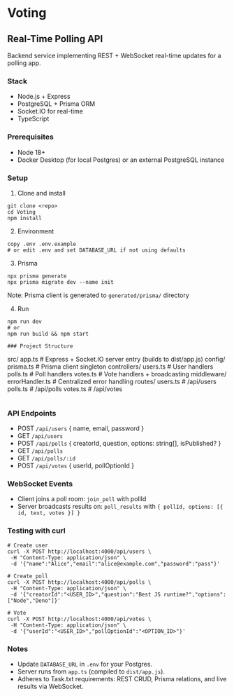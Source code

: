 # Voting

## Real-Time Polling API

Backend service implementing REST + WebSocket real-time updates for a polling app.

### Stack
- Node.js + Express
- PostgreSQL + Prisma ORM
- Socket.IO for real-time
- TypeScript

### Prerequisites
- Node 18+
- Docker Desktop (for local Postgres) or an external PostgreSQL instance

### Setup
1. Clone and install
```
git clone <repo>
cd Voting
npm install
```

2. Environment
```
copy .env .env.example
# or edit .env and set DATABASE_URL if not using defaults
```

3. Prisma
```
npx prisma generate
npx prisma migrate dev --name init
```
Note: Prisma client is generated to `generated/prisma/` directory

4. Run
```
npm run dev
# or
npm run build && npm start

### Project Structure
```
src/
  app.ts                 # Express + Socket.IO server entry (builds to dist/app.js)
  config/
    prisma.ts            # Prisma client singleton
  controllers/
    users.ts             # User handlers
    polls.ts             # Poll handlers
    votes.ts             # Vote handlers + broadcasting
  middleware/
    errorHandler.ts      # Centralized error handling
  routes/
    users.ts             # /api/users
    polls.ts             # /api/polls
    votes.ts             # /api/votes
```
```

### API Endpoints
- POST `/api/users` { name, email, password }
- GET `/api/users`
- POST `/api/polls` { creatorId, question, options: string[], isPublished? }
- GET `/api/polls`
- GET `/api/polls/:id`
- POST `/api/votes` { userId, pollOptionId }

### WebSocket Events
- Client joins a poll room: `join_poll` with pollId
- Server broadcasts results on: `poll_results` with `{ pollId, options: [{ id, text, votes }] }`

### Testing with curl
```
# Create user
curl -X POST http://localhost:4000/api/users \
 -H "Content-Type: application/json" \
 -d '{"name":"Alice","email":"alice@example.com","password":"pass"}'

# Create poll
curl -X POST http://localhost:4000/api/polls \
 -H "Content-Type: application/json" \
 -d '{"creatorId":"<USER_ID>","question":"Best JS runtime?","options":["Node","Deno"]}'

# Vote
curl -X POST http://localhost:4000/api/votes \
 -H "Content-Type: application/json" \
 -d '{"userId":"<USER_ID>","pollOptionId":"<OPTION_ID>"}'
```

### Notes
- Update `DATABASE_URL` in `.env` for your Postgres.
- Server runs from `app.ts` (compiled to `dist/app.js`).
- Adheres to Task.txt requirements: REST CRUD, Prisma relations, and live results via WebSocket.